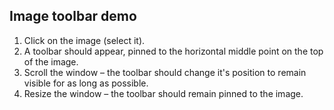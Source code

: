 ## Image toolbar demo

1. Click on the image (select it).
1. A toolbar should appear, pinned to the horizontal middle point on the top of the image.
1. Scroll the window – the toolbar should change it's position to remain visible for as long as possible.
1. Resize the window – the toolbar should remain pinned to the image.
